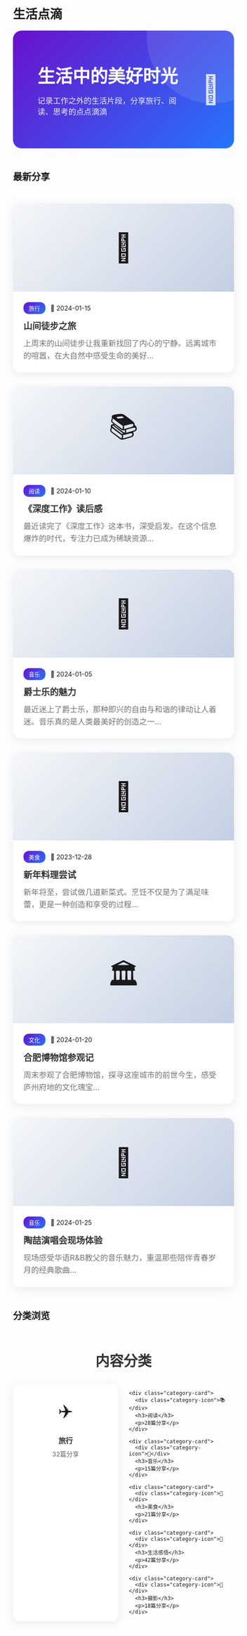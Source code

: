 # 生活点滴

<div class="life-hero">
  <div class="life-content">
    <h1>生活中的美好时光</h1>
    <p>记录工作之外的生活片段，分享旅行、阅读、思考的点点滴滴</p>
  </div>
  <div class="life-illustration">
    <div class="life-icon">🍃</div>
  </div>
</div>

## 最新分享

<div class="life-grid">

<div class="life-card">
  <div class="life-image">
    <div class="placeholder-image">🌄</div>
  </div>
  <div class="life-content">
    <div class="life-meta">
      <span class="life-tag">旅行</span>
      <span>📅 2024-01-15</span>
    </div>
    <h3><a href="./travel-mountain">山间徒步之旅</a></h3>
    <p>上周末的山间徒步让我重新找回了内心的宁静。远离城市的喧嚣，在大自然中感受生命的美好...</p>
  </div>
</div>

<div class="life-card">
  <div class="life-image">
    <div class="placeholder-image">📚</div>
  </div>
  <div class="life-content">
    <div class="life-meta">
      <span class="life-tag">阅读</span>
      <span>📅 2024-01-10</span>
    </div>
    <h3><a href="./book-thinking">《深度工作》读后感</a></h3>
    <p>最近读完了《深度工作》这本书，深受启发。在这个信息爆炸的时代，专注力已成为稀缺资源...</p>
  </div>
</div>

<div class="life-card">
  <div class="life-image">
    <div class="placeholder-image">🎵</div>
  </div>
  <div class="life-content">
    <div class="life-meta">
      <span class="life-tag">音乐</span>
      <span>📅 2024-01-05</span>
    </div>
    <h3><a href="./music-jazz">爵士乐的魅力</a></h3>
    <p>最近迷上了爵士乐，那种即兴的自由与和谐的律动让人着迷。音乐真的是人类最美好的创造之一...</p>
  </div>
</div>

<div class="life-card">
  <div class="life-image">
    <div class="placeholder-image">🍳</div>
  </div>
  <div class="life-content">
    <div class="life-meta">
      <span class="life-tag">美食</span>
      <span>📅 2023-12-28</span>
    </div>
    <h3><a href="./cooking-adventure">新年料理尝试</a></h3>
    <p>新年将至，尝试做几道新菜式。烹饪不仅是为了满足味蕾，更是一种创造和享受的过程...</p>
  </div>
</div>

<div class="life-card">
  <div class="life-image">
    <div class="placeholder-image">🏛️</div>
  </div>
  <div class="life-content">
    <div class="life-meta">
      <span class="life-tag">文化</span>
      <span>📅 2024-01-20</span>
    </div>
    <h3><a href="./hefei-museum">合肥博物馆参观记</a></h3>
    <p>周末参观了合肥博物馆，探寻这座城市的前世今生，感受庐州府地的文化瑰宝...</p>
  </div>
</div>

<div class="life-card">
  <div class="life-image">
    <div class="placeholder-image">🎤</div>
  </div>
  <div class="life-content">
    <div class="life-meta">
      <span class="life-tag">音乐</span>
      <span>📅 2024-01-25</span>
    </div>
    <h3><a href="./david-tao-concert">陶喆演唱会现场体验</a></h3>
    <p>现场感受华语R&B教父的音乐魅力，重温那些陪伴青春岁月的经典歌曲...</p>
  </div>
</div>

</div>

## 分类浏览

<div class="category-section">
  <h2>内容分类</h2>
  <div class="category-grid">
    <div class="category-card">
      <div class="category-icon">✈️</div>
      <h3>旅行</h3>
      <p>32篇分享</p>
    </div>
    
    <div class="category-card">
      <div class="category-icon">📚</div>
      <h3>阅读</h3>
      <p>28篇分享</p>
    </div>
    
    <div class="category-card">
      <div class="category-icon">🎵</div>
      <h3>音乐</h3>
      <p>15篇分享</p>
    </div>
    
    <div class="category-card">
      <div class="category-icon">🍳</div>
      <h3>美食</h3>
      <p>21篇分享</p>
    </div>
    
    <div class="category-card">
      <div class="category-icon">🌱</div>
      <h3>生活感悟</h3>
      <p>42篇分享</p>
    </div>
    
    <div class="category-card">
      <div class="category-icon">📸</div>
      <h3>摄影</h3>
      <p>18篇分享</p>
    </div>
  </div>
</div>

<style scoped>
.life-hero {
  background: linear-gradient(135deg, #6a11cb 0%, #2575fc 100%);
  color: white;
  border-radius: 20px;
  padding: 3rem 2rem;
  margin-bottom: 3rem;
  display: flex;
  align-items: center;
  justify-content: space-between;
  position: relative;
  overflow: hidden;
}

.life-hero::before {
  content: '';
  position: absolute;
  top: -50%;
  right: -20%;
  width: 300px;
  height: 300px;
  background: rgba(255, 255, 255, 0.1);
  border-radius: 50%;
}

.life-content {
  flex: 1;
  z-index: 1;
}

.life-content h1 {
  margin: 0 0 1rem 0;
  font-size: 2.5rem;
  font-weight: 700;
}

.life-content p {
  margin: 0;
  font-size: 1.1rem;
  opacity: 0.9;
}

.life-illustration {
  z-index: 1;
}

.life-hero .life-icon {
  font-size: 4rem;
  opacity: 0.8;
}

.life-grid {
  display: grid;
  grid-template-columns: repeat(auto-fit, minmax(300px, 1fr));
  gap: 2rem;
  margin: 3rem 0;
}

.life-card {
  background: white;
  border-radius: 16px;
  overflow: hidden;
  box-shadow: 0 4px 20px rgba(0, 0, 0, 0.08);
  transition: all 0.3s ease;
}

.life-card:hover {
  transform: translateY(-8px);
  box-shadow: 0 12px 30px rgba(0, 0, 0, 0.15);
}

.life-image {
  height: 200px;
  background: linear-gradient(135deg, #f5f7fa 0%, #c3cfe2 100%);
  display: flex;
  align-items: center;
  justify-content: center;
}

.placeholder-image {
  font-size: 4rem;
}

.life-content {
  padding: 1.5rem;
}

.life-meta {
  display: flex;
  align-items: center;
  gap: 12px;
  margin-bottom: 12px;
  font-size: 0.9rem;
}

.life-tag {
  background: linear-gradient(135deg, #6a11cb 0%, #2575fc 100%);
  color: white;
  padding: 4px 12px;
  border-radius: 12px;
  font-size: 0.8rem;
  font-weight: 500;
}

.life-card h3 {
  margin: 0 0 12px 0;
  font-size: 1.25rem;
  font-weight: 600;
}

.life-card h3 a {
  color: #333;
  text-decoration: none;
  transition: color 0.3s ease;
}

.life-card h3 a:hover {
  color: #2575fc;
}

.life-card p {
  color: #666;
  line-height: 1.6;
  margin: 0;
}

.category-section {
  margin: 4rem 0;
}

.category-section h2 {
  text-align: center;
  margin-bottom: 2rem;
  color: #333;
  font-size: 2rem;
}

.category-grid {
  display: grid;
  grid-template-columns: repeat(auto-fit, minmax(150px, 1fr));
  gap: 1.5rem;
}

.category-card {
  background: white;
  padding: 2rem 1rem;
  border-radius: 16px;
  box-shadow: 0 4px 20px rgba(0, 0, 0, 0.08);
  text-align: center;
  transition: all 0.3s ease;
}

.category-card:hover {
  transform: translateY(-4px);
  box-shadow: 0 8px 32px rgba(37, 117, 252, 0.15);
}

.category-icon {
  font-size: 2.5rem;
  margin-bottom: 1rem;
}

.category-card h3 {
  margin: 0 0 0.5rem 0;
  color: #333;
}

.category-card p {
  margin: 0;
  color: #666;
  font-size: 0.9rem;
}

@media (max-width: 768px) {
  .life-hero {
    flex-direction: column;
    text-align: center;
    gap: 1rem;
  }
  
  .life-content h1 {
    font-size: 2rem;
  }
  
  .life-grid {
    grid-template-columns: 1fr;
  }
  
  .category-grid {
    grid-template-columns: repeat(2, 1fr);
  }
}
</style>